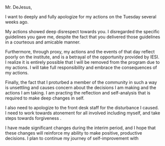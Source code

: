 Mr. DeJesus,

I want to deeply and fully apologize for my actions on the Tuesday several weeks ago.

My actions showed deep disrespect towards you.  I disregarded the specific guidelines you gave me, despite the fact that you delivered those guidelines in a courteous and amicable manner.

Furthermore, through proxy, my actions and the events of that day reflect poorly on the institute, and is a betrayal of the opportunity provided by IESI.  I realize it is entirely possible that I will be removed from the program due to my actions. I will take full responsibility and embrace the consequences of my actions.

Finally, the fact that I proturbed a member of the community in such a way is unsettling and causes concern about the decisions I am making and the actions I am taking.  I am practing the reflection and self-analysis that is required to make deep changes in self.

I also need to apologize to the front desk staff for the disturbance I caused.  I need to work towards atonement for all involved including myself, and take steps towards forgiveness .

I have made significant changes during the interim period, and I hope that these changes will reinforce my ability to make positive, productive decisions.  I plan to continue my journey of self-improvement with 



